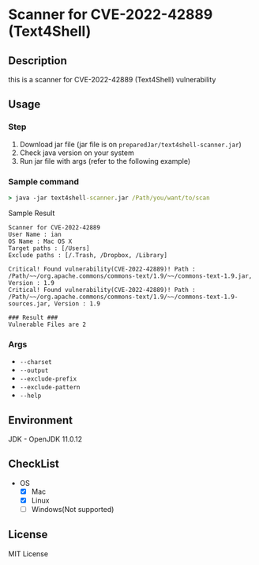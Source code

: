 # Scanner for CVE-2022-42889 (Text4Shell)

## Description
this is a scanner for CVE-2022-42889 (Text4Shell) vulnerability

## Usage
### Step
1. Download jar file (jar file is on `preparedJar/text4shell-scanner.jar`)
2. Check java version on your system
3. Run jar file with args (refer to the following example)

### Sample command
```cmd
> java -jar text4shell-scanner.jar /Path/you/want/to/scan
```

Sample Result
```
Scanner for CVE-2022-42889
User Name : ian
OS Name : Mac OS X
Target paths : [/Users]
Exclude paths : [/.Trash, /Dropbox, /Library]

Critical! Found vulnerability(CVE-2022-42889)! Path : /Path/~~/org.apache.commons/commons-text/1.9/~~/commons-text-1.9.jar, Version : 1.9
Critical! Found vulnerability(CVE-2022-42889)! Path : /Path/~~/org.apache.commons/commons-text/1.9/~~/commons-text-1.9-sources.jar, Version : 1.9

### Result ###
Vulnerable Files are 2
```

### Args
- `--charset`
- `--output`
- `--exclude-prefix`
- `--exclude-pattern`
- `--help`

## Environment
JDK - OpenJDK 11.0.12

## CheckList
- OS
  - [x] Mac
  - [x] Linux
  - [ ] Windows(Not supported)

## License
MIT License
